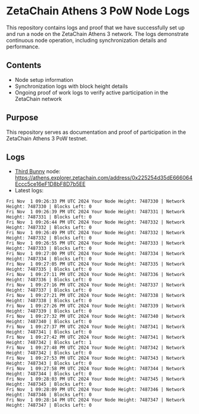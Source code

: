 # ZetaChain Athens 3 PoW Node Logs
This repository contains logs and proof that we have successfully set up and run a node on the ZetaChain Athens 3 network. The logs demonstrate continuous node operation, including synchronization details and performance.

## Contents
- Node setup information
- Synchronization logs with block height details
- Ongoing proof of work logs to verify active participation in the ZetaChain network

## Purpose
This repository serves as documentation and proof of participation in the ZetaChain Athens 3 PoW testnet.

## Logs

- [Third Bunny](https://thirdbunny.xyz/) node: https://athens.explorer.zetachain.com/address/0x225254d35dE666064Eccc5ce16eF1D8bF8D7b5EE
- Latest logs:
```
Fri Nov  1 09:26:33 PM UTC 2024 Your Node Height: 7487330 | Network Height: 7487330 | Blocks Left: 0
Fri Nov  1 09:26:39 PM UTC 2024 Your Node Height: 7487331 | Network Height: 7487331 | Blocks Left: 0
Fri Nov  1 09:26:44 PM UTC 2024 Your Node Height: 7487332 | Network Height: 7487332 | Blocks Left: 0
Fri Nov  1 09:26:49 PM UTC 2024 Your Node Height: 7487332 | Network Height: 7487332 | Blocks Left: 0
Fri Nov  1 09:26:55 PM UTC 2024 Your Node Height: 7487333 | Network Height: 7487333 | Blocks Left: 0
Fri Nov  1 09:27:00 PM UTC 2024 Your Node Height: 7487334 | Network Height: 7487334 | Blocks Left: 0
Fri Nov  1 09:27:05 PM UTC 2024 Your Node Height: 7487335 | Network Height: 7487335 | Blocks Left: 0
Fri Nov  1 09:27:11 PM UTC 2024 Your Node Height: 7487336 | Network Height: 7487336 | Blocks Left: 0
Fri Nov  1 09:27:16 PM UTC 2024 Your Node Height: 7487337 | Network Height: 7487337 | Blocks Left: 0
Fri Nov  1 09:27:21 PM UTC 2024 Your Node Height: 7487338 | Network Height: 7487338 | Blocks Left: 0
Fri Nov  1 09:27:26 PM UTC 2024 Your Node Height: 7487339 | Network Height: 7487339 | Blocks Left: 0
Fri Nov  1 09:27:32 PM UTC 2024 Your Node Height: 7487340 | Network Height: 7487340 | Blocks Left: 0
Fri Nov  1 09:27:37 PM UTC 2024 Your Node Height: 7487341 | Network Height: 7487341 | Blocks Left: 0
Fri Nov  1 09:27:42 PM UTC 2024 Your Node Height: 7487341 | Network Height: 7487342 | Blocks Left: 1
Fri Nov  1 09:27:48 PM UTC 2024 Your Node Height: 7487342 | Network Height: 7487342 | Blocks Left: 0
Fri Nov  1 09:27:53 PM UTC 2024 Your Node Height: 7487343 | Network Height: 7487343 | Blocks Left: 0
Fri Nov  1 09:27:58 PM UTC 2024 Your Node Height: 7487344 | Network Height: 7487344 | Blocks Left: 0
Fri Nov  1 09:28:03 PM UTC 2024 Your Node Height: 7487345 | Network Height: 7487345 | Blocks Left: 0
Fri Nov  1 09:28:09 PM UTC 2024 Your Node Height: 7487346 | Network Height: 7487346 | Blocks Left: 0
Fri Nov  1 09:28:14 PM UTC 2024 Your Node Height: 7487347 | Network Height: 7487347 | Blocks Left: 0
```
